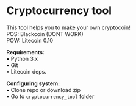 **<h1>Cryptocurrency tool</h1>**

This tool helps you to make your own cryptocoin!</br>
POS: Blackcoin (DONT WORK)</br>
POW: Litecoin 0.10<br/>

**Requirements:**</br>
• Python 3.x</br>
• Git</br>
• Litecoin deps.</br>

**Configuring system:**</br>
• Clone repo or download zip</br>
• Go to ```cryptocurrency_tool``` folder</br>
